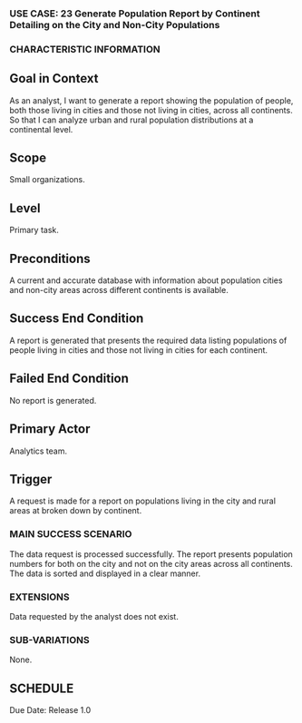 ### USE CASE: 23 Generate Population Report by Continent Detailing on the City and Non-City Populations

### CHARACTERISTIC INFORMATION
## Goal in Context
As an analyst, I want to generate a report showing the population of people, both those living in cities and those not living in cities, across all continents.
So that I can analyze urban and rural population distributions at a continental level.

## Scope
Small organizations.

## Level
Primary task.

## Preconditions
A current and accurate database with information about population cities and non-city areas across different continents is available.

## Success End Condition
A report is generated that presents the required data listing populations of people living in cities and those not living in cities for each continent.

## Failed End Condition
No report is generated.

## Primary Actor
Analytics team.

## Trigger
A request is made for a report on populations living in the city and rural areas at broken down by continent.

### MAIN SUCCESS SCENARIO
The data request is processed successfully. 
The report presents population numbers for both  on the city and not on the city areas across all continents.
The data is sorted and displayed in a clear manner.

### EXTENSIONS
Data requested by the analyst does not exist.

### SUB-VARIATIONS
None.

## SCHEDULE
Due Date: Release 1.0

